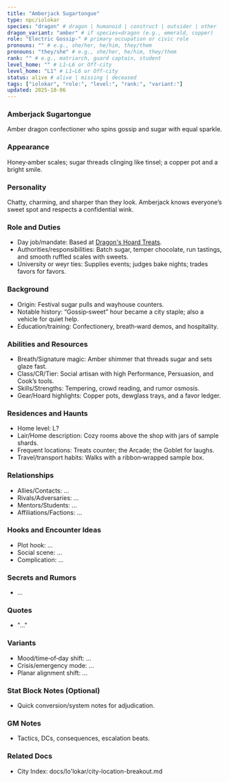 ```yaml
---
title: "Amberjack Sugartongue"
type: npc/iolokar
species: "dragon" # dragon | humanoid | construct | outsider | other
dragon_variant: "amber" # if species=dragon (e.g., emerald, copper)
role: "Electric Gossip-" # primary occupation or civic role
pronouns: "" # e.g., she/her, he/him, they/them
pronouns: "they/she" # e.g., she/her, he/him, they/them
rank: "" # e.g., matriarch, guard captain, student
level_home: "" # L1–L6 or Off‑city
level_home: "L1" # L1–L6 or Off‑city
status: alive # alive | missing | deceased
tags: ["iolokar", "role:", "level:", "rank:", "variant:"]
updated: 2025-10-06
---
```

### Amberjack Sugartongue

Amber dragon confectioner who spins gossip and sugar with equal sparkle.

### Appearance

Honey‑amber scales; sugar threads clinging like tinsel; a copper pot and a bright smile.

### Personality

Chatty, charming, and sharper than they look. Amberjack knows everyone’s sweet spot and respects a confidential wink.

### Role and Duties

- Day job/mandate: Based at [Dragon's Hoard Treats](docs/Io'lokar/Locations/dragons-hoard-treats.md).
- Authorities/responsibilities: Batch sugar, temper chocolate, run tastings, and smooth ruffled scales with sweets.
- University or weyr ties: Supplies events; judges bake nights; trades favors for favors.

### Background

- Origin: Festival sugar pulls and wayhouse counters.
- Notable history: “Gossip‑sweet” hour became a city staple; also a vehicle for quiet help.
- Education/training: Confectionery, breath‑ward demos, and hospitality.

### Abilities and Resources

- Breath/Signature magic: Amber shimmer that threads sugar and sets glaze fast.
- Class/CR/Tier: Social artisan with high Performance, Persuasion, and Cook’s tools.
- Skills/Strengths: Tempering, crowd reading, and rumor osmosis.
- Gear/Hoard highlights: Copper pots, dewglass trays, and a favor ledger.

### Residences and Haunts

- Home level: L?
- Lair/Home description: Cozy rooms above the shop with jars of sample shards.
- Frequent locations: Treats counter; the Arcade; the Goblet for laughs.
- Travel/transport habits: Walks with a ribbon‑wrapped sample box.

### Relationships

- Allies/Contacts: ...
- Rivals/Adversaries: ...
- Mentors/Students: ...
- Affiliations/Factions: ...

### Hooks and Encounter Ideas

- Plot hook: ...
- Social scene: ...
- Complication: ...

### Secrets and Rumors

- ...

### Quotes

- "..."

### Variants

- Mood/time‑of‑day shift: ...
- Crisis/emergency mode: ...
- Planar alignment shift: ...

### Stat Block Notes (Optional)

- Quick conversion/system notes for adjudication.

### GM Notes

- Tactics, DCs, consequences, escalation beats.

### Related Docs

- City Index: docs/Io'lokar/city-location-breakout.md
